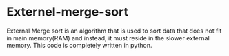 # Externel-merge-sort
External Merge sort is an algorithm that is used to sort data that does not fit in main memory(RAM) and instead, it must reside in the slower external memory.
This code is completely written in python.

